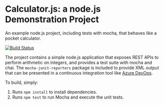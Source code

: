 Calculator.js: a node.js Demonstration Project
==============================================
An example node.js project, including tests with mocha, that behaves like
a pocket calculator.

[![Build Status](https://bramdonmurillo.visualstudio.com/Bramdon%20Github/_apis/build/status/bramdonmurillos.calculator?branchName=master)](https://bramdonmurillo.visualstudio.com/Bramdon%20Github/_build/latest?definitionId=5&branchName=master)

The project contains a simple node.js application that exposes REST APIs
to perform arithmetic on integers, and provides a test suite with mocha
and chai.  The `mocha-junit-reporters` package is included to provide XML
output that can be presented in a continuous integration tool like
[Azure DevOps](https://azure.com/devops).

To build, simply:

1. Runs `npm install` to install dependencies.
2. Runs `npm test` to run Mocha and execute the unit tests.

